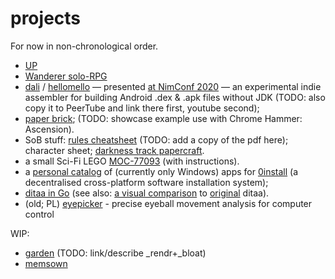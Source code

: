 # projects

For now in non-chronological order.

- [UP](https://github.com/akavel/up)
- [Wanderer solo-RPG](https://akavel.itch.io/wanderer)
- [dali](https://github.com/akavel/dali) / [hellomello](https://github.com/akavel/hellomello) — presented [at NimConf 2020](https://www.youtube.com/watch?v=wr9X5NCwPlI&list=PLxLdEZg8DRwTIEzUpfaIcBqhsj09mLWHx&index=11&t=0s) —
  an experimental indie assembler for building Android .dex & .apk files without JDK
  (TODO: also copy it to PeerTube and link there first, youtube second);
- [paper brick](paper-brick); (TODO: showcase example use with Chrome Hammer: Ascension).
- SoB stuff:
  [rules cheatsheet](https://boardgamegeek.com/filepage/265209/akavels-rules-cheatsheet-v11) (TODO: add a copy of the pdf here);
  character sheet;
  [darkness track papercraft](sob-depth-tracker-diy).
- a small Sci-Fi LEGO [MOC-77093](https://rebrickable.com/mocs/MOC-77093/akavel/corval-piercer/) (with instructions).
- a [personal catalog](https://akavel.github.io/0catalog/catalog.xml)
  of (currently only Windows) apps for [0install](https://0install.net/)
  (a decentralised cross-platform software installation system);
- [ditaa in Go](https://github.com/akavel/ditaa) (see also: [a visual comparison](http://akavel.github.io/ditaa) to [original](https://github.com/stathissideris/ditaa) ditaa).
- (old; PL) [eyepicker](publikacja-m13.pdf) - precise eyeball movement analysis for computer control

WIP:

- [garden](https://github.com/akavel/garden) (TODO: link/describe _rendr+_bloat)
- [memsown](https://github.com/akavel/memsown)
